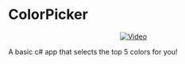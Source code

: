 # ColorPicker

<center>

[![Video](https://img.youtube.com/vi/YpDr2YzB6DI/0.jpg)](https://www.youtube.com/watch?v=YpDr2YzB6DI)

</center>


A basic c# app that selects the top 5 colors for you!
